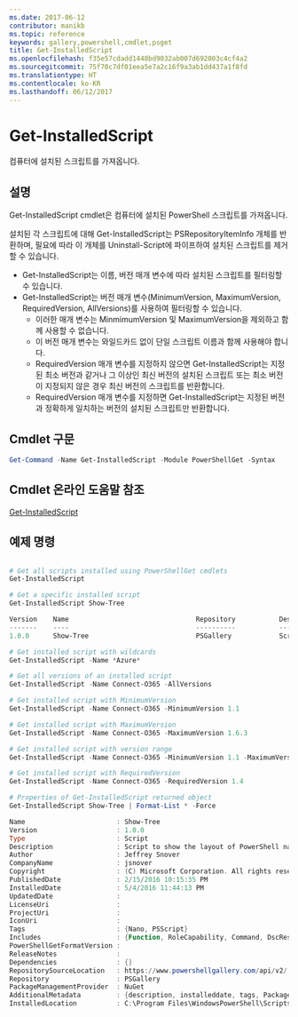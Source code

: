 ```yaml
---
ms.date: 2017-06-12
contributor: manikb
ms.topic: reference
keywords: gallery,powershell,cmdlet,psget
title: Get-InstalledScript
ms.openlocfilehash: f35e57cdadd1448bd9032ab007d692003c4cf4a2
ms.sourcegitcommit: 75f70c7df01eea5e7a2c16f9a3ab1dd437a1f8fd
ms.translationtype: HT
ms.contentlocale: ko-KR
ms.lasthandoff: 06/12/2017
---
```

# <a name="get-installedscript"></a>Get-InstalledScript

컴퓨터에 설치된 스크립트를 가져옵니다.

## <a name="description"></a>설명

Get-InstalledScript cmdlet은 컴퓨터에 설치된 PowerShell 스크립트를 가져옵니다.

설치된 각 스크립트에 대해 Get-InstalledScript는 PSRepositoryItemInfo 개체를 반환하며, 필요에 따라 이 개체를 Uninstall-Script에 파이프하여 설치된 스크립트를 제거할 수 있습니다.

- Get-InstalledScript는 이름, 버전 매개 변수에 따라 설치된 스크립트를 필터링할 수 있습니다.
- Get-InstalledScript는 버전 매개 변수(MinimumVersion, MaximumVersion, RequiredVersion, AllVersions)를 사용하여 필터링할 수 있습니다.
  - 이러한 매개 변수는 MinmimumVersion 및 MaximumVersion을 제외하고 함께 사용할 수 없습니다.
  - 이 버전 매개 변수는 와일드카드 없이 단일 스크립트 이름과 함께 사용해야 합니다.
  - RequiredVersion 매개 변수를 지정하지 않으면 Get-InstalledScript는 지정된 최소 버전과 같거나 그 이상인 최신 버전의 설치된 스크립트 또는 최소 버전이 지정되지 않은 경우 최신 버전의 스크립트를 반환합니다. 
  - RequiredVersion 매개 변수를 지정하면 Get-InstalledScript는 지정된 버전과 정확하게 일치하는 버전의 설치된 스크립트만 반환합니다.

## <a name="cmdlet-syntax"></a>Cmdlet 구문

```powershell
Get-Command -Name Get-InstalledScript -Module PowerShellGet -Syntax
```

## <a name="cmdlet-online-help-reference"></a>Cmdlet 온라인 도움말 참조

[Get-InstalledScript](http://go.microsoft.com/fwlink/?LinkId=619790)

## <a name="example-commands"></a>예제 명령

```powershell

# Get all scripts installed using PowerShellGet cmdlets
Get-InstalledScript

# Get a specific installed script
Get-InstalledScript Show-Tree

Version    Name                                Repository           Description
-------    ----                                ----------           -----------
1.0.0      Show-Tree                           PSGallery            Script to show the layout of PowerShell namespaces (Tr...

# Get installed script with wildcards
Get-InstalledScript -Name *Azure*

# Get all versions of an installed script
Get-InstalledScript -Name Connect-O365 -AllVersions

# Get installed script with MinimumVersion
Get-InstalledScript -Name Connect-O365 -MinimumVersion 1.1

# Get installed script with MaximumVersion
Get-InstalledScript -Name Connect-O365 -MaximumVersion 1.6.3

# Get installed script with version range
Get-InstalledScript -Name Connect-O365 -MinimumVersion 1.1 -MaximumVersion 1.6.3

# Get installed script with RequiredVersion
Get-InstalledScript -Name Connect-O365 -RequiredVersion 1.4

# Properties of Get-InstalledScript returned object
Get-InstalledScript Show-Tree | Format-List * -Force

Name                       : Show-Tree
Version                    : 1.0.0
Type                       : Script
Description                : Script to show the layout of PowerShell namespaces (Trees) using ASCII
Author                     : Jeffrey Snover
CompanyName                : jsnover
Copyright                  : (C) Microsoft Corporation. All rights reserved.
PublishedDate              : 2/15/2016 10:15:35 PM
InstalledDate              : 5/4/2016 11:44:13 PM
UpdatedDate                :
LicenseUri                 :
ProjectUri                 :
IconUri                    :
Tags                       : {Nano, PSScript}
Includes                   : {Function, RoleCapability, Command, DscResource...}
PowerShellGetFormatVersion :
ReleaseNotes               :
Dependencies               : {}
RepositorySourceLocation   : https://www.powershellgallery.com/api/v2/
Repository                 : PSGallery
PackageManagementProvider  : NuGet
AdditionalMetadata         : {description, installeddate, tags, PackageManagementProvider...}
InstalledLocation          : C:\Program Files\WindowsPowerShell\Scripts


```


